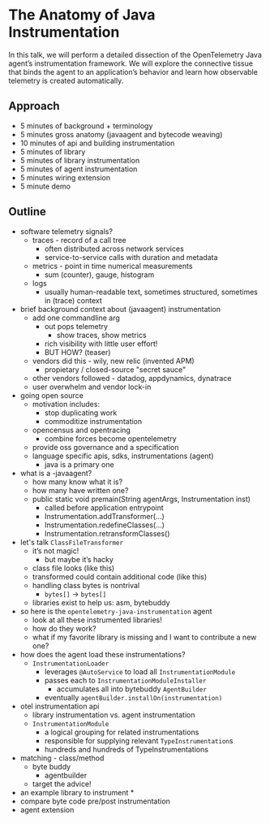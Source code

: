 # The Anatomy of Java Instrumentation

In this talk, we will perform a detailed dissection of the OpenTelemetry Java agent’s instrumentation
framework. We will explore the connective tissue that binds the agent to an application’s behavior and
learn how observable telemetry is created automatically.

## Approach

* 5 minutes of background + terminology
* 5 minutes gross anatomy (javaagent and bytecode weaving)
* 10 minutes of api and building instrumentation 
* 5 minutes of library
* 5 minutes of library instrumentation
* 5 minutes of agent instrumentation
* 5 minutes wiring extension
* 5 minute demo

## Outline

* software telemetry signals?
   * traces - record of a call tree
      * often distributed across network services
      * service-to-service calls with duration and metadata
   * metrics - point in time numerical measurements
      * sum (counter), gauge, histogram
   * logs 
      * usually human-readable text, sometimes structured, sometimes in (trace) context
* brief background context about (javaagent) instrumentation
    * add one commandline arg
        * out pops telemetry
            * show traces, show metrics
        * rich visibility with little user effort!
        * BUT HOW? (teaser)
    * vendors did this - wily, new relic (invented APM)
        * propietary / closed-source "secret sauce"
    * other vendors followed - datadog, appdynamics, dynatrace
    * user overwhelm and vendor lock-in
* going open source
    * motivation includes:
        * stop duplicating work
        * commoditize instrumentation
    * opencensus and opentracing
        * combine forces become opentelemetry
    * provide oss governance and a specification
    * language specific apis, sdks, instrumentations (agent)
        * java is a primary one
* what is a -javaagent?
    * how many know what it is?
    * how many have written one?
    * public static void premain(String agentArgs, Instrumentation inst) 
        * called before application entrypoint
        * Instrumentation.addTransformer(...)
        * Instrumentation.redefineClasses(...)
        * Instrumentation.retransformClasses()
* let's talk `ClassFileTransformer`
    * it’s not magic!
        * but maybe it’s hacky
    * class file looks (like this)
    * transformed could contain additional code (like this)
    * handling class bytes is nontrival
        * `bytes[]` -> `bytes[]`
    * libraries exist to help us: asm, bytebuddy
* so here is the `opentelemetry-java-instrumentation` agent
    * look at all these instrumented libraries!
    * how do they work?
    * what if my favorite library is missing and I want to contribute a new one?
* how does the agent load these instrumentations?
    * `InstrumentationLoader` 
        * leverages `@AutoService` to load all `InstrumentationModule`
        * passes each to `InstrumentationModuleInstaller`
            * accumulates all into bytebuddy `AgentBuilder`
        * eventually `agentBuilder.installOn(instrumentation)`
* otel instrumentation api
    * library instrumentation vs. agent instrumentation
    * `InstrumentationModule`
        * a logical grouping for related instrumentations
        * responsible for supplying relevant `TypeInstrumentation`s
        * hundreds and hundreds of TypeInstrumentations
* matching - class/method 
    * byte buddy
        * agentbuilder
    * target the advice!
* an example library to instrument
    * 
* compare byte code pre/post instrumentation
* agent extension
